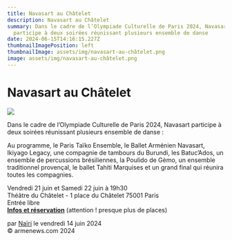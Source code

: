 ```yaml
---
title: Navasart au Châtelet
description: Navasart au Châtelet
summary: Dans le cadre de l’Olympiade Culturelle de Paris 2024, Navasart
  participe à deux soirées réunissant plusieurs ensemble de danse
date: 2024-06-15T14:16:15.227Z
thumbnailImagePosition: left
thumbnailImage: assets/img/navasart-au-châtelet.png
image: assets/img/navasart-au-châtelet.png
---
```

<!--StartFragment-->

# Navasart au Châtelet



![](https://www.armenews.com/IMG/arton116932.png)

Dans le cadre de l’Olympiade Culturelle de Paris 2024, Navasart participe à deux soirées réunissant plusieurs ensemble de danse :

Au programme, le Paris Taïko Ensemble, le Ballet Arménien Navasart, Ikiyago Legacy, une compagnie de tambours du Burundi, les Batuc’Ados, un ensemble de percussions brésiliennes, la Poulido de Gèmo, un ensemble traditionnel provençal, le ballet Tahiti Marquises et un grand final qui réunira toutes les compagnies.

Vendredi 21 juin et Samedi 22 juin à 19h30\
Théâtre du Châtelet - 1 place du Châtelet 75001 Paris\
Entrée libre\
**[Infos et réservation](https://www.chatelet.com/programmation/23-24/danse-des-5-continents/)** (attention ! presque plus de places)

par [Naïri](https://www.armenews.com/spip.php?page=auteur&id_auteur=475) le vendredi 14 juin 2024\
© armenews.com 2024

<!--EndFragment-->